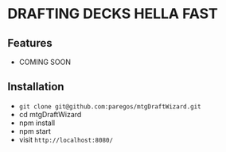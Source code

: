 # DRAFTING DECKS HELLA FAST 

## Features

* COMING SOON

## Installation

* `git clone git@github.com:paregos/mtgDraftWizard.git`
* cd mtgDraftWizard
* npm install
* npm start
* visit `http://localhost:8080/`

